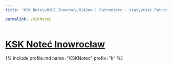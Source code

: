 ```yaml
---
title: "KSK Note\u0107 Inowroc\u0142aw | Patromierz - statystyki Patronite.pl"

permalink: /KSKNotec
---
```


# [KSK Noteć Inowrocław](https://patronite.pl/KSKNotec)

{% include profile.md name="KSKNotec" prefix="k" %}

